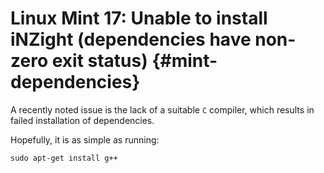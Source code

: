 # Linux Mint 17: Unable to install iNZight (dependencies have non-zero exit status) {#mint-dependencies}

A recently noted issue is the lack of a suitable `C` compiler, which results in failed installation of dependencies.

Hopefully, it is as simple as running:
```
sudo apt-get install g++
```
